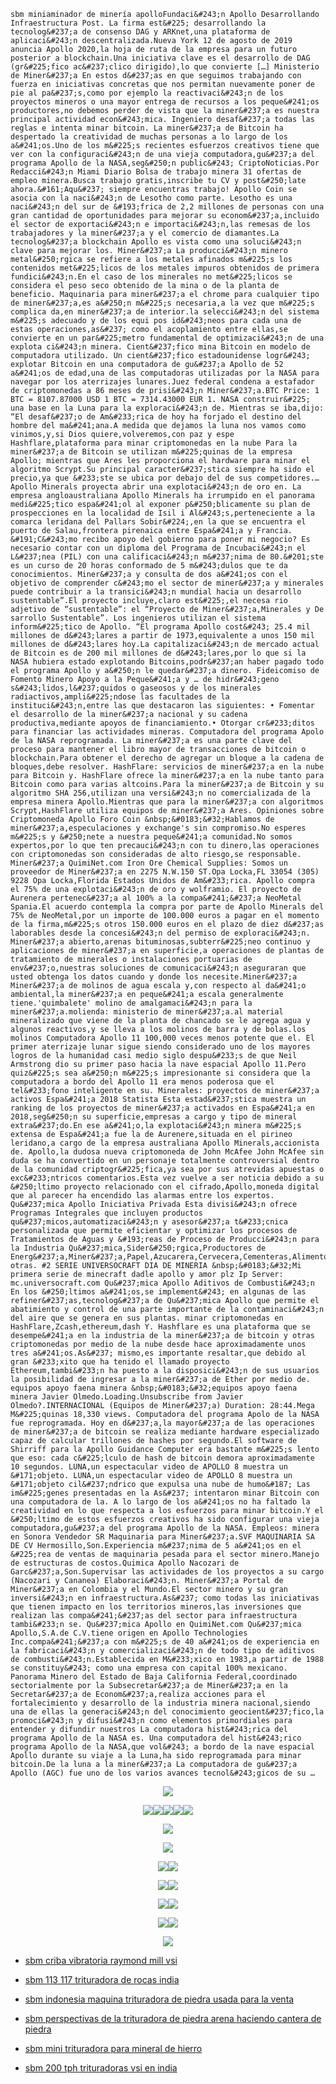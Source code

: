 
```
sbm miniaminador de minería apolloFundaci&#243;n Apollo Desarrollando Infraestructura Post. La firma est&#225; desarrollando la tecnolog&#237;a de consenso DAG y ARKnet,una plataforma de aplicaci&#243;n descentralizada.Nueva York 12 de agosto de 2019 anuncia Apollo 2020,la hoja de ruta de la empresa para un futuro posterior a blockchain.Una iniciativa clave es el desarrollo de DAG (gr&#225;fico ac&#237;clico dirigido),lo que convierte […] Ministerio de Miner&#237;a En estos d&#237;as en que seguimos trabajando con fuerza en iniciativas concretas que nos permitan nuevamente poner de pie al pa&#237;s,como por ejemplo la reactivaci&#243;n de los proyectos mineros o una mayor entrega de recursos a los peque&#241;os productores,no debemos perder de vista que la miner&#237;a es nuestra principal actividad econ&#243;mica. Ingeniero desaf&#237;a todas las reglas e intenta minar bitcoin. La miner&#237;a de Bitcoin ha despertado la creatividad de muchas personas a lo largo de los a&#241;os.Uno de los m&#225;s recientes esfuerzos creativos tiene que ver con la configuraci&#243;n de una vieja computadora,gu&#237;a del programa Apollo de la NASA,seg&#250;n public&#243; CriptoNoticias.Por Redacci&#243;n Miami Diario Bolsa de trabajo minera 31 ofertas de empleo minera.Busca trabajo gratis,inscribe tu CV y post&#250;late ahora.&#161;Aqu&#237; siempre encuentras trabajo! Apollo Coin se asocia con la naci&#243;n de Lesotho como parte. Lesotho es una naci&#243;n del sur de &#193;frica de 2,2 millones de personas con una gran cantidad de oportunidades para mejorar su econom&#237;a,incluido el sector de exportaci&#243;n e importaci&#243;n,las remesas de los trabajadores y la miner&#237;a y el comercio de diamantes.La tecnolog&#237;a blockchain Apollo es vista como una soluci&#243;n clave para mejorar los. Miner&#237;a La producci&#243;n minero metal&#250;rgica se refiere a los metales afinados m&#225;s los contenidos met&#225;licos de los metales impuros obtenidos de primera fundici&#243;n.En el caso de los minerales no met&#225;licos se considera el peso seco obtenido de la mina o de la planta de beneficio. Maquinaria para miner&#237;a el chrome para cualquier tipo de miner&#237;a,es a&#250;n m&#225;s necesaria,a la vez que m&#225;s complica da,en miner&#237;a de interior.la selecci&#243;n del sistema m&#225;s adecuado y de los equi pos id&#243;neos para cada una de estas operaciones,as&#237; como el acoplamiento entre ellas,se convierte en un par&#225;metro fundamental de optimizaci&#243;n de una explota ci&#243;n minera. Cient&#237;fico mina Bitcoin en modelo de computadora utilizado. Un cient&#237;fico estadounidense logr&#243; explotar Bitcoin en una computadora de gu&#237;a Apollo de 52 a&#241;os de edad,una de las computadoras utilizadas por la NASA para navegar por los aterrizajes lunares.Juez federal condena a estafador de criptomonedas a 86 meses de prisi&#243;n Miner&#237;a.BTC Price: 1 BTC = 8107.87000 USD 1 BTC = 7314.43000 EUR 1. NASA construir&#225; una base en la Luna para la exploraci&#243;n de. Mientras se iba,dijo: “El desaf&#237;o de Am&#233;rica de hoy ha forjado el destino del hombre del ma&#241;ana.A medida que dejamos la luna nos vamos como vinimos,y,si Dios quiere,volveremos,con paz y espe Hashflare,plataforma para minar criptomonedas en la nube Para la miner&#237;a de Bitcoin se utilizan m&#225;quinas de la empresa Apollo; mientras que Ares les proporciona el hardware para minar el algoritmo Scrypt.Su principal caracter&#237;stica siempre ha sido el precio,ya que &#233;ste se ubica por debajo del de sus competidores.… Apollo Minerals proyecta abrir una explotaci&#243;n de oro en. La empresa angloaustraliana Apollo Minerals ha irrumpido en el panorama medi&#225;tico espa&#241;ol al exponer p&#250;blicamente su plan de prospecciones en la localidad de Isil i Al&#243;s,perteneciente a la comarca leridana del Pallars Sobir&#224;,en la que se encuentra el puerto de Salau,frontera pirenaica entre Espa&#241;a y Francia. &#191;C&#243;mo recibo apoyo del gobierno para poner mi negocio? Es necesario contar con un diploma del Programa de Incubaci&#243;n el L&#237;nea (PIL) con una calificaci&#243;n m&#237;nima de 80.&#201;ste es un curso de 20 horas conformado de 5 m&#243;dulos que te da conocimientos. Miner&#237;a y consulta de dos a&#241;os con el objetivo de comprender c&#243;mo el sector de miner&#237;a y minerales puede contribuir a la transici&#243;n mundial hacia un desarrollo sustentable”.El proyecto incluye,claro est&#225;,el necesa rio adjetivo de “sustentable”: el “Proyecto de Miner&#237;a,Minerales y De sarrollo Sustentable”. Los ingenieros utilizan el sistema inform&#225;tico de Apollo. “El programa Apollo cost&#243; 25.4 mil millones de d&#243;lares a partir de 1973,equivalente a unos 150 mil millones de d&#243;lares hoy.La capitalizaci&#243;n de mercado actual de Bitcoin es de 200 mil millones de d&#243;lares,por lo que si la NASA hubiera estado explotando Bitcoins,podr&#237;an haber pagado todo el programa Apollo y a&#250;n le quedar&#237;a dinero. Fideicomiso de Fomento Minero Apoyo a la Peque&#241;a y … de hidr&#243;geno s&#243;lidos,l&#237;quidos o gaseosos y de los minerales radiactivos,ampli&#225;ndose las facultades de la instituci&#243;n,entre las que destacaron las siguientes: • Fomentar el desarrollo de la miner&#237;a nacional y su cadena productiva,mediante apoyos de financiamiento.• Otorgar cr&#233;ditos para financiar las actividades mineras. Computadora del programa Apolo de la NASA reprogramada. La miner&#237;a es una parte clave del proceso para mantener el libro mayor de transacciones de bitcoin o blockchain.Para obtener el derecho de agregar un bloque a la cadena de bloques,debe resolver. HashFlare: servicios de miner&#237;a en la nube para Bitcoin y. HashFlare ofrece la miner&#237;a en la nube tanto para Bitcoin como para varias altcoins.Para la miner&#237;a de Bitcoin y su algoritmo SHA 256,utilizan una versi&#243;n no comercializada de la empresa minera Apollo.Mientras que para la miner&#237;a con algoritmos Scrypt,HashFlare utiliza equipos de miner&#237;a Ares. Opiniones sobre Criptomoneda Apollo Foro Coin &nbsp;&#0183;&#32;Hablamos de miner&#237;a,especulaciones y exchange's sin compromiso.No esperes m&#225;s y &#250;nete a nuestra peque&#241;a comunidad.No somos expertos,por lo que ten precauci&#243;n con tu dinero,las operaciones con criptomonedas son consideradas de alto riesgo,se responsable. Miner&#237;a QuimiNet.com Iron Ore Chemical Supplies: Somos un proveedor de Miner&#237;a en 2275 N.W.150 ST.Opa Locka,FL 33054 (305) 9228 Opa Locka,Florida Estados Unidos de Am&#233;rica. Apollo compra el 75% de una explotaci&#243;n de oro y wolframio. El proyecto de Aurenera pertenec&#237;a al 100% a la compa&#241;&#237;a NeoMetal Spania.El acuerdo contempla la compra por parte de Apollo Minerals del 75% de NeoMetal,por un importe de 100.000 euros a pagar en el momento de la firma,m&#225;s otros 150.000 euros en el plazo de diez d&#237;as laborables desde la concesi&#243;n del permiso de exploraci&#243;n. Miner&#237;a abierto,arenas bituminosas,subterr&#225;neo continuo y aplicaciones de miner&#237;a en superficie,a operaciones de plantas de tratamiento de minerales o instalaciones portuarias de env&#237;o,nuestras soluciones de comunicaci&#243;n aseguraran que usted obtenga los datos cuando y donde los necesite.Miner&#237;a Miner&#237;a de molinos de agua escala y,con respecto al da&#241;o ambiental,la miner&#237;a en peque&#241;a escala generalmente tiene.'quimbalete' molino de amalgamaci&#243;n para la miner&#237;a.molienda: ministerio de miner&#237;a.al material mineralizado que viene de la planta de chancado se le agrega agua y algunos reactivos,y se lleva a los molinos de barra y de bolas.los molinos Computadora Apollo 11 100,000 veces menos potente que el. El primer aterrizaje lunar sigue siendo considerado uno de los mayores logros de la humanidad casi medio siglo despu&#233;s de que Neil Armstrong dio su primer paso hacia la nave espacial Apollo 11.Pero quiz&#225;s sea a&#250;n m&#225;s impresionante si considera que la computadora a bordo del Apollo 11 era menos poderosa que el tel&#233;fono inteligente en su. Minerales: proyectos de miner&#237;a activos Espa&#241;a 2018 Statista Esta estad&#237;stica muestra un ranking de los proyectos de miner&#237;a activados en Espa&#241;a en 2018,seg&#250;n su superficie,empresas a cargo y tipo de mineral extra&#237;do.En ese a&#241;o,la explotaci&#243;n minera m&#225;s extensa de Espa&#241;a fue la de Aurenere,situada en el pirineo leridano,a cargo de la empresa australiana Apollo Minerals,accionista de. Apollo,la dudosa nueva criptomoneda de John McAfee John McAfee sin duda se ha convertido en un personaje totalmente controversial dentro de la comunidad criptogr&#225;fica,ya sea por sus atrevidas apuestas o exc&#233;ntricos comentarios.Esta vez vuelve a ser noticia debido a su &#250;ltimo proyecto relacionado con el cifrado,Apollo,moneda digital que al parecer ha encendido las alarmas entre los expertos. Qu&#237;mica Apollo Iniciativa Privada Esta divisi&#243;n ofrece Programas Integrales que incluyen productos qu&#237;micos,automatizaci&#243;n y asesor&#237;a t&#233;cnica personalizada que permite eficientar y optimizar los procesos de Tratamientos de Aguas y &#193;reas de Proceso de Producci&#243;n para la Industria Qu&#237;mica,Sider&#250;rgica,Productores de Energ&#237;a,Miner&#237;a,Papel,Azucarera,Cervecera,Cementeras,Alimentos,entre otras. #2 SERIE UNIVERSOCRAFT DIA DE MINERIA &nbsp;&#0183;&#32;Mi primera serie de minecraft dadle apollo y amor plz Ip Server: mc.universocraft.com Qu&#237;mica Apollo Aditivos de Combusti&#243;n En los &#250;ltimos a&#241;os,se implement&#243; en algunas de las refiner&#237;as,tecnolog&#237;a de Qu&#237;mica Apollo que permite el abatimiento y control de una parte importante de la contaminaci&#243;n del aire que se genera en sus plantas. minar criptomonedas en HashFlare,Zcash,ethereum,dash Y. Hashflare es una plataforma que se desempe&#241;a en la industria de la miner&#237;a de bitcoin y otras criptomonedas por medio de la nube desde hace aproximadamente unos tres a&#241;os.As&#237; mismo,es importante resaltar,que debido al gran &#233;xito que ha tenido el llamado proyecto Ethereum,tambi&#233;n ha puesto a la disposici&#243;n de sus usuarios la posibilidad de ingresar a la miner&#237;a de Ether por medio de. equipos apoyo faena minera &nbsp;&#0183;&#32;equipos apoyo faena minera Javier Olmedo.Loading.Unsubscribe from Javier Olmedo?.INTERNACIONAL (Equipos de Miner&#237;a) Duration: 28:44.Mega M&#225;quinas 18,330 views. Computadora del programa Apolo de la NASA fue reprogramada. Hoy en d&#237;a,la mayor&#237;a de las operaciones de miner&#237;a de bitcoin se realiza mediante hardware especializado capaz de calcular trillones de hashes por segundo.El software de Shirriff para la Apollo Guidance Computer era bastante m&#225;s lento que eso: cada c&#225;lculo de hash de bitcoin demora aproximadamente 10 segundos. LUNA,un espectacular video de APOLLO 8 muestra un &#171;objeto. LUNA,un espectacular video de APOLLO 8 muestra un &#171;objeto cil&#237;ndrico que expulsa una nube de humo&#187; Las im&#225;genes presentadas en la As&#237; intentaron minar Bitcoin con una computadora de la. A lo largo de los a&#241;os no ha faltado la creatividad en lo que respecta a los esfuerzos para minar bitcoin.Y el &#250;ltimo de estos esfuerzos creativos ha sido configurar una vieja computadora,gu&#237;a del programa Apollo de la NASA. Empleos: minera en Sonora Vendedor SR Maquinaria para Miner&#237;a.SVF MAQUINARIA SA DE CV Hermosillo,Son.Experiencia m&#237;nima de 5 a&#241;os en el &#225;rea de ventas de maquinaria pesada para el sector minero.Manejo de estructuras de costos.Quimica Apollo Nacozari de Garc&#237;a,Son.Supervisar las actividades de los proyectos a su cargo (Nacozari y Cananea) Elaboraci&#243;n. Miner&#237;a Portal de Miner&#237;a en Colombia y el Mundo.El sector minero y su gran inversi&#243;n en infraestructura.As&#237; como todas las iniciativas que tienen impacto en los territorios mineros,las inversiones que realizan las compa&#241;&#237;as del sector para infraestructura tambi&#233;n se. Qu&#237;mica Apollo en QuimiNet.com Qu&#237;mica Apollo,S.A.de C.V.tiene origen en Apollo Technologies Inc.compa&#241;&#237;a con m&#225;s de 40 a&#241;os de experiencia en la fabricaci&#243;n y comercializaci&#243;n de todo tipo de aditivos de combusti&#243;n.Establecida en M&#233;xico en 1983,a partir de 1988 se constituy&#243; como una empresa con capital 100% mexicano. Panorama Minero del Estado de Baja California Federal,coordinado sectorialmente por la Subsecretar&#237;a de Miner&#237;a en la Secretar&#237;a de Econom&#237;a,realiza acciones para el fortalecimiento y desarrollo de la industria minera nacional,siendo una de ellas la generaci&#243;n del conocimiento geocient&#237;fico,la promoci&#243;n y difusi&#243;n como elementos primordiales para entender y difundir nuestros La computadora hist&#243;rica del programa Apollo de la NASA es. Una computadora del hist&#243;rico programa Apollo de la NASA,que vol&#243; a bordo de la nave espacial Apollo durante su viaje a la Luna,ha sido reprogramada para minar bitcoin.De la luna a la miner&#237;a La computadora de gu&#237;a Apollo (AGC) fue uno de los varios avances tecnol&#243;gicos de su … 
```

<div align="center">

<a href="https://es-crusher.shibang-china.com/github&k=sbm+miniaminador+de+miner%C3%ADa+apollo"><img src="https://static.shibang-china.com/es/crusher/logo.jpg"></a>

<a href="https://es-crusher.shibang-china.com/github&k=sbm+miniaminador+de+miner%C3%ADa+apollo"><img src="https://static.shibang-china.com/es/crusher/index.jpg"></a><a href="https://es-crusher.shibang-china.com/material.htmlgithub&k=sbm+miniaminador+de+miner%C3%ADa+apollo"><img src="https://static.shibang-china.com/es/crusher/material.jpg"></a><a href="https://es-crusher.shibang-china.com/application.htmlgithub&k=sbm+miniaminador+de+miner%C3%ADa+apollo"><img src="https://static.shibang-china.com/es/crusher/application.jpg"></a><a href="https://es-crusher.shibang-china.com/aboutus.htmlgithub&k=sbm+miniaminador+de+miner%C3%ADa+apollo"><img src="https://static.shibang-china.com/es/crusher/aboutus.jpg"></a><a href="https://es-crusher.shibang-china.com/contact.htmlgithub&k=sbm+miniaminador+de+miner%C3%ADa+apollo"><img src="https://static.shibang-china.com/es/crusher/contact.jpg"></a>

<a href="https://es-crusher.shibang-china.com/github&k=sbm+miniaminador+de+miner%C3%ADa+apollo"><img src="https://static.shibang-china.com/es/crusher/banner.jpg"></a>

<a href="https://swt.shibang-china.com/github&k=sbm+miniaminador+de+miner%C3%ADa+apollo"><img src="https://static.shibang-china.com/es/crusher/text.jpg"></a>

<a href="https://swt.shibang-china.com/github&k=sbm+miniaminador+de+miner%C3%ADa+apollo"><img src="https://static.shibang-china.com/es/crusher/chat.jpg"></a><a href="https://es-crusher.shibang-china.com/contact.htmlgithub&k=sbm+miniaminador+de+miner%C3%ADa+apollo"><img src="https://static.shibang-china.com/es/crusher/message.jpg"></a>

<a href="https://es-crusher.shibang-china.com/products/pe.htmlgithub&k=sbm+miniaminador+de+miner%C3%ADa+apollo"><img src="https://static.shibang-china.com/es/crusher/pe.jpg"></a><a href="https://es-crusher.shibang-china.com/products/pf.htmlgithub&k=sbm+miniaminador+de+miner%C3%ADa+apollo"><img src="https://static.shibang-china.com/es/crusher/pf.jpg"></a>

<a href="https://es-crusher.shibang-china.com/products/hpt.htmlgithub&k=sbm+miniaminador+de+miner%C3%ADa+apollo"><img src="https://static.shibang-china.com/es/crusher/hpt.jpg"></a><a href="https://es-crusher.shibang-china.com/products/vsi.htmlgithub&k=sbm+miniaminador+de+miner%C3%ADa+apollo"><img src="https://static.shibang-china.com/es/crusher/vsi.jpg"></a>

<a href="https://es-crusher.shibang-china.com/products/klv.htmlgithub&k=sbm+miniaminador+de+miner%C3%ADa+apollo"><img src="https://static.shibang-china.com/es/crusher/klv.jpg"></a><a href="https://es-crusher.shibang-china.com/products/portable.htmlgithub&k=sbm+miniaminador+de+miner%C3%ADa+apollo"><img src="https://static.shibang-china.com/es/crusher/portable.jpg"></a>

<a href="https://swt.shibang-china.com/github&k=sbm+miniaminador+de+miner%C3%ADa+apollo"><img src="https://static.shibang-china.com/es/crusher/case.jpg"></a>

</div>


* [sbm criba vibratoria raymond mill vsi](sbm%20criba%20vibratoria%20raymond%20mill%20vsi.md)

* [sbm 113 117 trituradora de rocas india](sbm%20113%20117%20trituradora%20de%20rocas%20india.md)

* [sbm indonesia maquina trituradora de piedra usada para la venta](sbm%20indonesia%20maquina%20trituradora%20de%20piedra%20usada%20para%20la%20venta.md)

* [sbm perspectivas de la trituradora de piedra arena haciendo cantera de piedra](sbm%20perspectivas%20de%20la%20trituradora%20de%20piedra%20arena%20haciendo%20cantera%20de%20piedra.md)

* [sbm mini trituradora para mineral de hierro](sbm%20mini%20trituradora%20para%20mineral%20de%20hierro.md)

* [sbm 200 tph trituradoras vsi en india](sbm%20200%20tph%20trituradoras%20vsi%20en%20india.md)